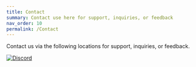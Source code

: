 ```yaml
---
title: Contact
summary: Contact use here for support, inquiries, or feedback
nav_order: 10
permalink: /Contact
---
```



Contact us via the following locations for support, inquiries, or feedback.

[![Discord](https://img.shields.io/badge/The%20Back%20Room-black?style=for-the-badge&logo=discord&logoColor=white&logoSize=auto&labelColor=7289da&color=black)](https://discord.gg/Yxj2t8ZbvX)

